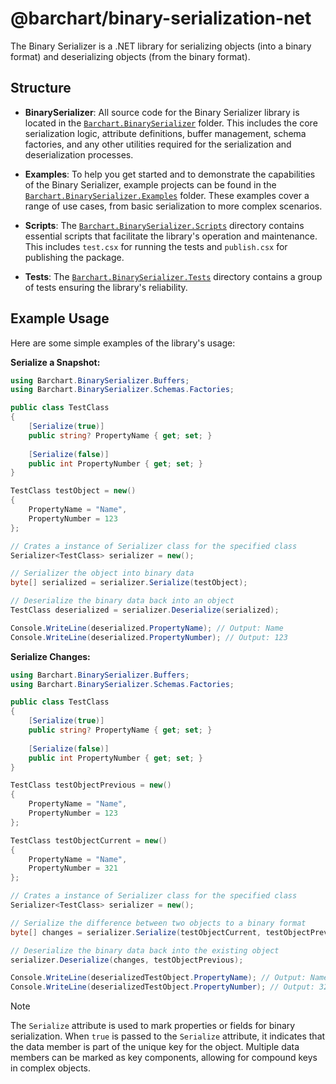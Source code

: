 # @barchart/binary-serialization-net

The Binary Serializer is a .NET library for serializing objects (into a binary format) and deserializing objects (from the binary format).

## Structure

- **BinarySerializer**: All source code for the Binary Serializer library is located in the [`Barchart.BinarySerializer`](./Barchart.BinarySerializer) folder. This includes the core serialization logic, attribute definitions, buffer management, schema factories, and any other utilities required for the serialization and deserialization processes.

- **Examples**: To help you get started and to demonstrate the capabilities of the Binary Serializer, example projects can be found in the [`Barchart.BinarySerializer.Examples`](./Barchart.BinarySerializer.Examples) folder. These examples cover a range of use cases, from basic serialization to more complex scenarios.

- **Scripts**: The [`Barchart.BinarySerializer.Scripts`](./Barchart.BinarySerializer.Scripts) directory contains essential scripts that facilitate the library's operation and maintenance. This includes `test.csx` for running the tests and `publish.csx` for publishing the package.

- **Tests**: The [`Barchart.BinarySerializer.Tests`](./Barchart.BinarySerializer.Tests) directory contains a group of tests ensuring the library's reliability.

## Example Usage

Here are some simple examples of the library's usage:

**Serialize a Snapshot:**

```csharp
using Barchart.BinarySerializer.Buffers;
using Barchart.BinarySerializer.Schemas.Factories;

public class TestClass
{
    [Serialize(true)]
    public string? PropertyName { get; set; }
    
    [Serialize(false)]
    public int PropertyNumber { get; set; }
}

TestClass testObject = new()
{
    PropertyName = "Name",
    PropertyNumber = 123
};

// Crates a instance of Serializer class for the specified class
Serializer<TestClass> serializer = new();

// Serializer the object into binary data
byte[] serialized = serializer.Serialize(testObject);

// Deserialize the binary data back into an object
TestClass deserialized = serializer.Deserialize(serialized);

Console.WriteLine(deserialized.PropertyName); // Output: Name
Console.WriteLine(deserialized.PropertyNumber); // Output: 123
```

**Serialize Changes:**

```csharp
using Barchart.BinarySerializer.Buffers;
using Barchart.BinarySerializer.Schemas.Factories;

public class TestClass
{
    [Serialize(true)]
    public string? PropertyName { get; set; }
    
    [Serialize(false)]
    public int PropertyNumber { get; set; }
}

TestClass testObjectPrevious = new()
{
    PropertyName = "Name",
    PropertyNumber = 123
};

TestClass testObjectCurrent = new()
{
    PropertyName = "Name",
    PropertyNumber = 321
};

// Crates a instance of Serializer class for the specified class
Serializer<TestClass> serializer = new();

// Serialize the difference between two objects to a binary format
byte[] changes = serializer.Serialize(testObjectCurrent, testObjectPrevious);

// Deserialize the binary data back into the existing object
serializer.Deserialize(changes, testObjectPrevious);

Console.WriteLine(deserializedTestObject.PropertyName); // Output: Name
Console.WriteLine(deserializedTestObject.PropertyNumber); // Output: 321
```

> [!NOTE]  
> The `Serialize` attribute is used to mark properties or fields for binary serialization. When `true` is passed to the `Serialize` attribute, it indicates that the data member is part of the unique key for the object. Multiple data members can be marked as key components, allowing for compound keys in complex objects.